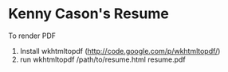 Kenny Cason's Resume
======================

To render PDF<br/>
1. Install wkhtmltopdf (http://code.google.com/p/wkhtmltopdf/)<br/>
2. run wkhtmltopdf /path/to/resume.html resume.pdf<br/>
